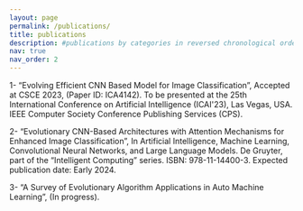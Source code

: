 ```yaml
---
layout: page
permalink: /publications/
title: publications
description: #publications by categories in reversed chronological order. generated by jekyll-scholar.
nav: true
nav_order: 2
---
```


1- “Evolving Efficient CNN Based Model for Image Classification”, Accepted at CSCE 2023,
(Paper ID: ICA4142). To be presented at the 25th International Conference on Artificial Intelligence (ICAI'23), Las Vegas, USA. IEEE Computer Society Conference Publishing Services (CPS).

2- “Evolutionary CNN-Based Architectures with Attention Mechanisms for Enhanced Image
Classification”, In Artificial Intelligence, Machine Learning, Convolutional Neural Networks, and Large Language Models. De Gruyter, part of the “Intelligent Computing” series. ISBN: 978-11-14400-3. Expected publication date: Early 2024.

3- “A Survey of Evolutionary Algorithm Applications in Auto Machine Learning”, (In progress).

<!-- _pages/publications.md -->
 <!-- <div class="publications">

{% bibliography %}

</div> --> 
